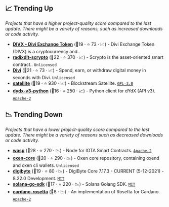 ## 📈 Trending Up

_Projects that have a higher project-quality score compared to the last update. There might be a variety of reasons, such as increased downloads or code activity._

- <b><a href="https://github.com/diviproject">DIVX - Divi Exchange Token</a></b> (🥉19 ·  ⭐ 73 · 📈) - Divi Exchange Token (DIVX) is a cryptocurrency and.. <code><img src="https://git.io/J9cO9" style="display:inline;" width="13" height="13"></code>
- <b><a href="https://github.com/radixdlt/radixdlt-scrypto">radixdlt-scrypto</a></b> (🥇22 ·  ⭐ 370 · 📈) - Scrypto is the asset-oriented smart contract.. <code>Unlicensed</code>
- <b><a href="https://github.com/DiviProject/Divi">Divi</a></b> (🥈21 ·  ⭐ 73 · 📈) - Spend, earn, or withdraw digital money in seconds with Divi. <code>Unlicensed</code>
- <b><a href="https://github.com/Blockstream/satellite">satellite</a></b> (🥈19 ·  ⭐ 930 · 📈) - Blockstream Satellite. <code><a href="http://bit.ly/2M0xdwT">GPL-3.0</a></code>
- <b><a href="https://github.com/dydxprotocol/dydx-v3-python">dydx-v3-python</a></b> (🥈16 ·  ⭐ 250 · 📈) - Python client for dYdX (API v3). <code><a href="http://bit.ly/3nYMfla">Apache-2</a></code>

## 📉 Trending Down

_Projects that have a lower project-quality score compared to the last update. There might be a variety of reasons such as decreased downloads or code activity._

- <b><a href="https://github.com/iotaledger/wasp">wasp</a></b> (🥇28 ·  ⭐ 270 · 📉) - Node for IOTA Smart Contracts. <code><a href="http://bit.ly/3nYMfla">Apache-2</a></code>
- <b><a href="https://github.com/oxen-io/oxen-core">oxen-core</a></b> (🥈20 ·  ⭐ 290 · 📉) - Oxen core repository, containing oxend and oxen cli wallets. <code>Unlicensed</code>
- <b><a href="https://github.com/DigiByte-Core/digibyte">digibyte</a></b> (🥈19 ·  ⭐ 80 · 📉) - DigiByte Core 7.17.3 - CURRENT (5-12-2021) - 8.22.0 Development. <code><a href="http://bit.ly/34MBwT8">MIT</a></code>
- <b><a href="https://github.com/blocto/solana-go-sdk">solana-go-sdk</a></b> (🥈17 ·  ⭐ 220 · 📉) - Solana Golang SDK. <code><a href="http://bit.ly/34MBwT8">MIT</a></code>
- <b><a href="https://github.com/input-output-hk/cardano-rosetta">cardano-rosetta</a></b> (🥉8 · 📉) - An implementation of Rosetta for Cardano. <code><a href="http://bit.ly/3nYMfla">Apache-2</a></code>

